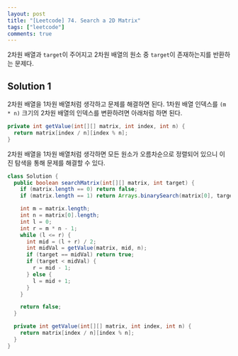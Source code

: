 ```yaml
---
layout: post
title: "[Leetcode] 74. Search a 2D Matrix"
tags: ["leetcode"]
comments: true
---
```


2차원 배열과 `target`이 주어지고 2차원 배열의 원소 중 `target`이 존재하는지를 반환하는 문제다.

## Solution 1

2차원 배열을 1차원 배열처럼 생각하고 문제를 해결하면 된다. 1차원 배열 인덱스를 `(m * n)` 크기의 2차원 배열의 인덱스를 변환하려면 아래처럼 하면 된다.

```java
private int getValue(int[][] matrix, int index, int n) {
  return matrix[index / n][index % n];
}
```

2차원 배열을 1차원 배열처럼 생각하면 모든 원소가 오름차순으로 정렬되어 있으니 이진 탐색을 통해 문제를 해결할 수 있다.

```java
class Solution {
  public boolean searchMatrix(int[][] matrix, int target) {
    if (matrix.length == 0) return false;
    if (matrix.length == 1) return Arrays.binarySearch(matrix[0], target) >= 0;

    int m = matrix.length;
    int n = matrix[0].length;
    int l = 0;
    int r = m * n - 1;
    while (l <= r) {
      int mid = (l + r) / 2;
      int midVal = getValue(matrix, mid, n);
      if (target == midVal) return true;
      if (target < midVal) {
        r = mid - 1;
      } else {
        l = mid + 1;
      }
    }

    return false;
  }

  private int getValue(int[][] matrix, int index, int n) {
    return matrix[index / n][index % n];
  }
}
```
